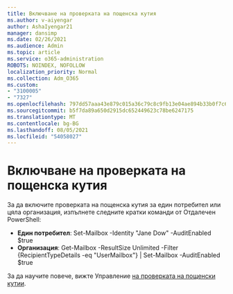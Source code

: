 ```yaml
---
title: Включване на проверката на пощенска кутия
ms.author: v-aiyengar
author: AshaIyengar21
manager: dansimp
ms.date: 02/26/2021
ms.audience: Admin
ms.topic: article
ms.service: o365-administration
ROBOTS: NOINDEX, NOFOLLOW
localization_priority: Normal
ms.collection: Adm_O365
ms.custom:
- "3100005"
- "7327"
ms.openlocfilehash: 797dd57aaa43e879c015a36c79c8c9fb13e04ae894b33b0f7c6d9694d1ae1960
ms.sourcegitcommit: b5f7da89a650d2915dc652449623c78be6247175
ms.translationtype: MT
ms.contentlocale: bg-BG
ms.lasthandoff: 08/05/2021
ms.locfileid: "54058027"
---
```

# <a name="turn-on-mailbox-auditing"></a>Включване на проверката на пощенска кутия

За да включите проверката на пощенска кутия за един потребител или цяла организация, изпълнете следните кратки команди от Отдалечен PowerShell:

- **Един потребител**: Set-Mailbox -Identity "Jane Dow" -AuditEnabled $true
- **Организация**: Get-Mailbox -ResultSize Unlimited -Filter {RecipientTypeDetails -eq "UserMailbox"} | Set-Mailbox -AuditEnabled $true

За да научите повече, вижте Управление [на проверката на пощенски кутии](https://go.microsoft.com/fwlink/?linkid=2103668).